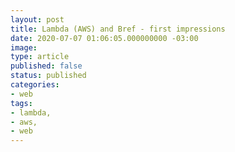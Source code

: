 ```yaml
---
layout: post
title: Lambda (AWS) and Bref - first impressions
date: 2020-07-07 01:06:05.000000000 -03:00
image: 
type: article
published: false
status: published
categories:
- web
tags:
- lambda,
- aws,
- web
---
```

